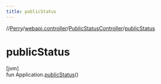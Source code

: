 ```yaml
---
title: publicStatus
---
```

//[Perry](../../../index.html)/[webapi.controller](../index.html)/[PublicStatusController](index.html)/[publicStatus](public-status.html)



# publicStatus



[jvm]\
fun Application.[publicStatus](public-status.html)()




